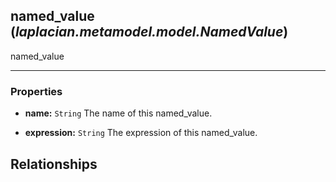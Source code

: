 ## **named_value** (*laplacian.metamodel.model.NamedValue*)
  named_value


---

### Properties
* **name:** `String`
  The name of this named_value.

* **expression:** `String`
  The expression of this named_value.


## Relationships
